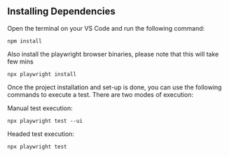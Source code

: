 ## Installing Dependencies

Open the terminal on your VS Code and run the following command:

```shell
npm install
```

Also install the playwright browser binaries, please note that this will take few mins

```shell
npx playwright install
```

Once the project installation and set-up is done, you can use the following commands
to execute a test. There are two modes of execution:

Manual test execution:

```shell
npx playwright test --ui
```

Headed test execution:

```shell
npx playwright test
```
